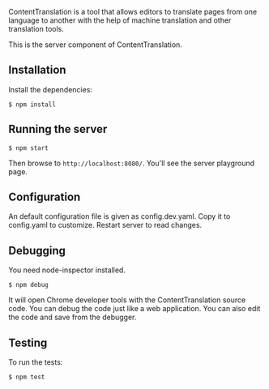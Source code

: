 ContentTranslation is a tool that allows editors to translate pages from
one language to another with the help of machine translation and other
translation tools.

This is the server component of ContentTranslation.

Installation
------------
Install the dependencies:

```$ npm install```

Running the server
------------------

```
$ npm start
```

Then browse to ```http://localhost:8080/```. You'll see the server playground
page.

Configuration
-------------
An default configuration file is given as config.dev.yaml. Copy it to config.yaml
to customize. Restart server to read changes.

Debugging
---------
You need node-inspector installed.

```$ npm debug```

It will open Chrome developer tools with the ContentTranslation source code.
You can debug the code just like a web application. You can also edit the code
and save from the debugger.

Testing
-------
To run the tests:

```$ npm test```
